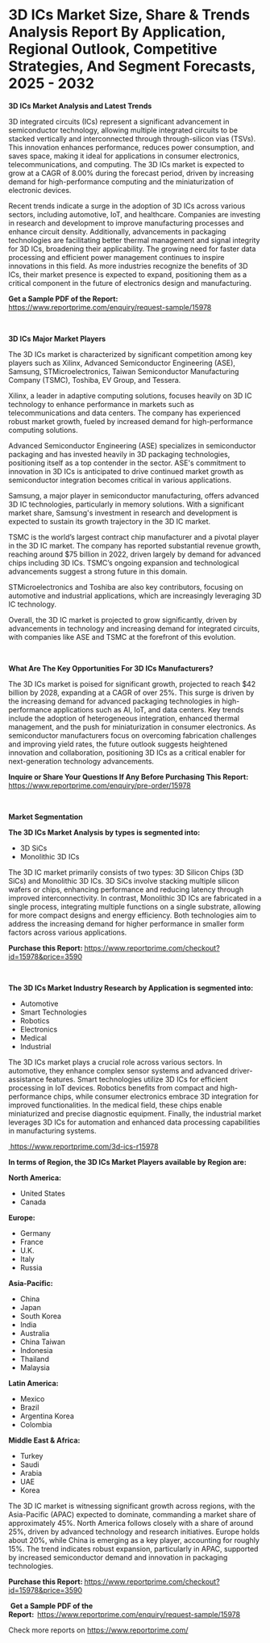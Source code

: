 <p><h1>3D ICs Market Size, Share & Trends Analysis Report By Application, Regional Outlook, Competitive Strategies, And Segment Forecasts, 2025 - 2032</h1></p><p><strong>3D ICs Market Analysis and Latest Trends</strong></p>
<p><p>3D integrated circuits (ICs) represent a significant advancement in semiconductor technology, allowing multiple integrated circuits to be stacked vertically and interconnected through through-silicon vias (TSVs). This innovation enhances performance, reduces power consumption, and saves space, making it ideal for applications in consumer electronics, telecommunications, and computing. The 3D ICs market is expected to grow at a CAGR of 8.00% during the forecast period, driven by increasing demand for high-performance computing and the miniaturization of electronic devices.</p><p>Recent trends indicate a surge in the adoption of 3D ICs across various sectors, including automotive, IoT, and healthcare. Companies are investing in research and development to improve manufacturing processes and enhance circuit density. Additionally, advancements in packaging technologies are facilitating better thermal management and signal integrity for 3D ICs, broadening their applicability. The growing need for faster data processing and efficient power management continues to inspire innovations in this field. As more industries recognize the benefits of 3D ICs, their market presence is expected to expand, positioning them as a critical component in the future of electronics design and manufacturing.</p></p>
<p><strong>Get a Sample PDF of the Report:&nbsp;</strong> <a href="https://www.reportprime.com/enquiry/request-sample/15978?utm_campaign=3454&utm_medium=2&utm_source=Github&utm_content=ia&utm_term=20032025&utm_id=3d-ics">https://www.reportprime.com/enquiry/request-sample/15978</a></p>
<p>&nbsp;</p>
<p><strong>3D ICs Major Market Players</strong></p>
<p><p>The 3D ICs market is characterized by significant competition among key players such as Xilinx, Advanced Semiconductor Engineering (ASE), Samsung, STMicroelectronics, Taiwan Semiconductor Manufacturing Company (TSMC), Toshiba, EV Group, and Tessera. </p><p>Xilinx, a leader in adaptive computing solutions, focuses heavily on 3D IC technology to enhance performance in markets such as telecommunications and data centers. The company has experienced robust market growth, fueled by increased demand for high-performance computing solutions. </p><p>Advanced Semiconductor Engineering (ASE) specializes in semiconductor packaging and has invested heavily in 3D packaging technologies, positioning itself as a top contender in the sector. ASE's commitment to innovation in 3D ICs is anticipated to drive continued market growth as semiconductor integration becomes critical in various applications.</p><p>Samsung, a major player in semiconductor manufacturing, offers advanced 3D IC technologies, particularly in memory solutions. With a significant market share, Samsung's investment in research and development is expected to sustain its growth trajectory in the 3D IC market.</p><p>TSMC is the world’s largest contract chip manufacturer and a pivotal player in the 3D IC market. The company has reported substantial revenue growth, reaching around $75 billion in 2022, driven largely by demand for advanced chips including 3D ICs. TSMC’s ongoing expansion and technological advancements suggest a strong future in this domain.</p><p>STMicroelectronics and Toshiba are also key contributors, focusing on automotive and industrial applications, which are increasingly leveraging 3D IC technology.</p><p>Overall, the 3D IC market is projected to grow significantly, driven by advancements in technology and increasing demand for integrated circuits, with companies like ASE and TSMC at the forefront of this evolution.</p></p>
<p>&nbsp;</p>
<p><strong>What Are The Key Opportunities For 3D ICs Manufacturers?</strong></p>
<p><p>The 3D ICs market is poised for significant growth, projected to reach $42 billion by 2028, expanding at a CAGR of over 25%. This surge is driven by the increasing demand for advanced packaging technologies in high-performance applications such as AI, IoT, and data centers. Key trends include the adoption of heterogeneous integration, enhanced thermal management, and the push for miniaturization in consumer electronics. As semiconductor manufacturers focus on overcoming fabrication challenges and improving yield rates, the future outlook suggests heightened innovation and collaboration, positioning 3D ICs as a critical enabler for next-generation technology advancements.</p></p>
<p><strong>Inquire or Share Your Questions If Any Before Purchasing This Report:</strong> <a href="https://www.reportprime.com/enquiry/pre-order/15978?utm_campaign=3454&utm_medium=2&utm_source=Github&utm_content=ia&utm_term=20032025&utm_id=3d-ics">https://www.reportprime.com/enquiry/pre-order/15978</a></p>
<p>&nbsp;</p>
<p><strong>Market Segmentation</strong></p>
<p><strong>The 3D ICs Market Analysis by types is segmented into:</strong></p>
<p><ul><li>3D SiCs</li><li>Monolithic 3D ICs</li></ul></p>
<p><p>The 3D IC market primarily consists of two types: 3D Silicon Chips (3D SiCs) and Monolithic 3D ICs. 3D SiCs involve stacking multiple silicon wafers or chips, enhancing performance and reducing latency through improved interconnectivity. In contrast, Monolithic 3D ICs are fabricated in a single process, integrating multiple functions on a single substrate, allowing for more compact designs and energy efficiency. Both technologies aim to address the increasing demand for higher performance in smaller form factors across various applications.</p></p>
<p><strong>Purchase this Report:&nbsp;</strong><a href="https://www.reportprime.com/checkout?id=15978&price=3590&utm_campaign=3454&utm_medium=2&utm_source=Github&utm_content=ia&utm_term=20032025&utm_id=3d-ics">https://www.reportprime.com/checkout?id=15978&price=3590</a></p>
<p>&nbsp;</p>
<p><strong>The 3D ICs Market Industry Research by Application is segmented into:</strong></p>
<p><ul><li>Automotive</li><li>Smart Technologies</li><li>Robotics</li><li>Electronics</li><li>Medical</li><li>Industrial</li></ul></p>
<p><p>The 3D ICs market plays a crucial role across various sectors. In automotive, they enhance complex sensor systems and advanced driver-assistance features. Smart technologies utilize 3D ICs for efficient processing in IoT devices. Robotics benefits from compact and high-performance chips, while consumer electronics embrace 3D integration for improved functionalities. In the medical field, these chips enable miniaturized and precise diagnostic equipment. Finally, the industrial market leverages 3D ICs for automation and enhanced data processing capabilities in manufacturing systems.</p></p>
<p><a href="https://www.reportprime.com/3d-ics-r15978?utm_campaign=3454&utm_medium=2&utm_source=Github&utm_content=ia&utm_term=20032025&utm_id=3d-ics">&nbsp;https://www.reportprime.com/3d-ics-r15978</a></p>
<p><strong>In terms of Region, the 3D ICs Market Players available by Region are:</strong></p>
<p>
    <p> <strong> North America: </strong>
        <ul>
            <li>United States</li>
            <li>Canada</li>
        </ul>
        </p> 
    <p> <strong> Europe: </strong>
        <ul>
            <li>Germany</li>
            <li>France</li>
            <li>U.K.</li>
            <li>Italy</li>
            <li>Russia</li>
        </ul>
        </p> 
    <p> <strong> Asia-Pacific: </strong>
        <ul>
            <li>China</li>
            <li>Japan</li>
            <li>South Korea</li>
            <li>India</li>
            <li>Australia</li>
            <li>China Taiwan</li>
            <li>Indonesia</li>
            <li>Thailand</li>
            <li>Malaysia</li>
        </ul>
        </p> 
    <p> <strong> Latin America: </strong>
        <ul>
            <li>Mexico</li>
            <li>Brazil</li>
            <li>Argentina Korea</li>
            <li>Colombia</li>
        </ul>
        </p> 
    <p> <strong> Middle East & Africa: </strong>
        <ul>
            <li>Turkey</li>
            <li>Saudi</li>
            <li>Arabia</li>
            <li>UAE</li>
            <li>Korea</li>
        </ul>
    </p>
    </p>
<p><p>The 3D IC market is witnessing significant growth across regions, with the Asia-Pacific (APAC) expected to dominate, commanding a market share of approximately 45%. North America follows closely with a share of around 25%, driven by advanced technology and research initiatives. Europe holds about 20%, while China is emerging as a key player, accounting for roughly 15%. The trend indicates robust expansion, particularly in APAC, supported by increased semiconductor demand and innovation in packaging technologies.</p></p>
<p><strong>Purchase this Report: </strong><a href="https://www.reportprime.com/checkout?id=15978&price=3590&utm_campaign=3454&utm_medium=2&utm_source=Github&utm_content=ia&utm_term=20032025&utm_id=3d-ics">https://www.reportprime.com/checkout?id=15978&price=3590</a></p>
<p>&nbsp;<strong>Get a Sample PDF of the Report:&nbsp;&nbsp;</strong><a href="https://www.reportprime.com/enquiry/request-sample/15978?utm_campaign=3454&utm_medium=2&utm_source=Github&utm_content=ia&utm_term=20032025&utm_id=3d-ics">https://www.reportprime.com/enquiry/request-sample/15978</a></p>
<p><strong></strong></p>
<p>Check more reports on <a href="https://www.reportprime.com/?utm_campaign=3454&utm_medium=2&utm_source=Github&utm_content=ia&utm_term=20032025&utm_id=3d-ics">https://www.reportprime.com/</a></p>